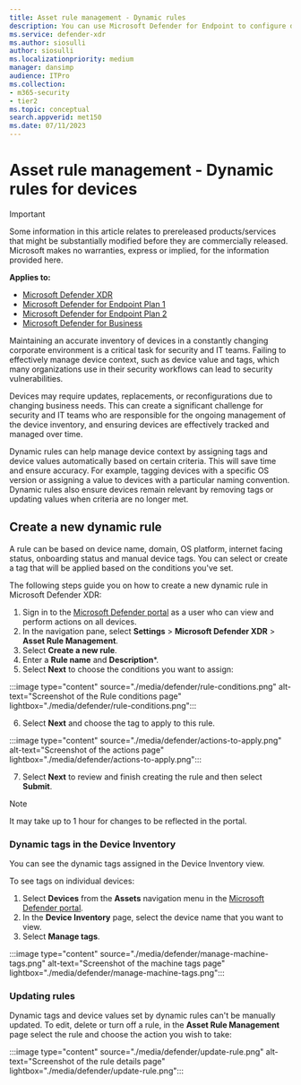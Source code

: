 ```yaml
---
title: Asset rule management - Dynamic rules 
description: You can use Microsoft Defender for Endpoint to configure dynamic tagging 
ms.service: defender-xdr
ms.author: siosulli
author: siosulli
ms.localizationpriority: medium
manager: dansimp
audience: ITPro
ms.collection: 
- m365-security
- tier2
ms.topic: conceptual
search.appverid: met150
ms.date: 07/11/2023
---
```


# Asset rule management - Dynamic rules for devices

> [!IMPORTANT]
> Some information in this article relates to prereleased products/services that might be substantially modified before they are commercially released. Microsoft makes no warranties, express or implied, for the information provided here.

**Applies to:**

- [Microsoft Defender XDR](https://go.microsoft.com/fwlink/?linkid=2118804)
- [Microsoft Defender for Endpoint Plan 1](https://go.microsoft.com/fwlink/p/?linkid=2154037)
- [Microsoft Defender for Endpoint Plan 2](https://go.microsoft.com/fwlink/p/?linkid=2154037)
- [Microsoft Defender for Business](../defender-business/mdb-overview.md)

Maintaining an accurate inventory of devices in a constantly changing corporate environment is a critical task for security and IT teams. Failing to effectively manage device context, such as device value and tags, which many organizations use in their security workflows can lead to security vulnerabilities.

Devices may require updates, replacements, or reconfigurations due to changing business needs. This can create a significant challenge for security and IT teams who are responsible for the ongoing management of the device inventory, and ensuring devices are effectively tracked and managed over time.

Dynamic rules can help manage device context by assigning tags and device values automatically based on certain criteria. This will save time and ensure accuracy. For example, tagging devices with a specific OS version or assigning a value to devices with a particular naming convention. Dynamic rules also ensure devices remain relevant by removing tags or updating values when criteria are no longer met.

## Create a new dynamic rule

A rule can be based on device name, domain, OS platform, internet facing status, onboarding status and manual device tags. You can select or create a tag that will be applied based on the conditions you've set.

The following steps guide you on how to create a new dynamic rule in Microsoft Defender XDR:

1. Sign in to the [Microsoft Defender portal](https://security.microsoft.com) as a user who can view and perform actions on all devices.
2. In the navigation pane, select **Settings** \> **Microsoft Defender XDR** \> **Asset Rule Management**.
3. Select **Create a new rule**.
4. Enter a **Rule name** and **Description***.
5. Select **Next** to choose the conditions you want to assign:

:::image type="content" source="./media/defender/rule-conditions.png" alt-text="Screenshot of the Rule conditions page" lightbox="./media/defender/rule-conditions.png":::

6. Select **Next** and choose the tag to apply to this rule.

:::image type="content" source="./media/defender/actions-to-apply.png" alt-text="Screenshot of the actions page" lightbox="./media/defender/actions-to-apply.png":::

7. Select **Next** to review and finish creating the rule and then select **Submit**.

>[!Note]
> It may take up to 1 hour for changes to be reflected in the portal.

### Dynamic tags in the Device Inventory

You can see the dynamic tags assigned in the Device Inventory view.

To see tags on individual devices:

1. Select **Devices** from the **Assets** navigation menu in the [Microsoft Defender portal](https://security.microsoft.com).
2. In the **Device Inventory** page, select the device name that you want to view.
3. Select **Manage tags**.

:::image type="content" source="./media/defender/manage-machine-tags.png" alt-text="Screenshot of the machine tags page" lightbox="./media/defender/manage-machine-tags.png":::

### Updating rules

Dynamic tags and device values set by dynamic rules can't be manually updated. To edit, delete or turn off a rule, in the **Asset Rule Management** page select the rule and choose the action you wish to take:

:::image type="content" source="./media/defender/update-rule.png" alt-text="Screenshot of the rule details page" lightbox="./media/defender/update-rule.png":::
